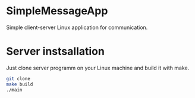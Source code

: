 # SimpleMessageApp
Simple client-server Linux application for communication.


# Server instsallation
Just clone server programm on your Linux machine and build it with make.

```bash
git clone 
make build
./main
```

